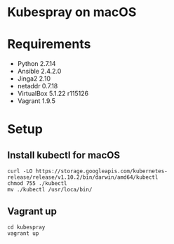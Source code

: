 # Kubespray on macOS

# Requirements

- Python 2.7.14
- Ansible 2.4.2.0
- Jinga2 2.10
- netaddr 0.7.18
- VirtualBox 5.1.22 r115126
- Vagrant 1.9.5

# Setup

## Install kubectl for macOS

```
curl -LO https://storage.googleapis.com/kubernetes-release/release/v1.10.2/bin/darwin/amd64/kubectl
chmod 755 ./kubectl
mv ./kubectl /usr/loca/bin/
```

## Vagrant up

```
cd kubespray
vagrant up
```
